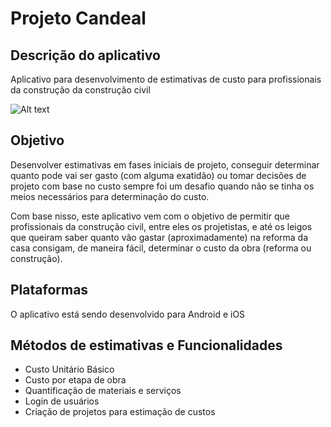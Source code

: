 # Projeto Candeal

## Descrição do aplicativo

Aplicativo para desenvolvimento de estimativas de custo para profissionais da construção da construção civil

![Alt text](https://github.com/leaodebrito/ProjetoCandeal_iOS/blob/master/design/ConstruBud3.1.png)

## Objetivo

Desenvolver estimativas em fases iniciais de projeto, conseguir determinar quanto pode vai ser gasto (com alguma exatidão) ou tomar decisões de projeto com base no custo sempre foi um desafio quando não se tinha os meios necessários para determinação do custo.

Com base nisso, este aplicativo vem com o objetivo de permitir que profissionais da construção civil, entre eles os projetistas, e até os leigos que queiram saber quanto vão gastar (aproximadamente) na reforma da casa consigam, de maneira fácil, determinar o custo da obra (reforma ou construção).

## Plataformas

O aplicativo está sendo desenvolvido para Android e iOS

## Métodos de estimativas e Funcionalidades

- Custo Unitário Básico
- Custo por etapa de obra
- Quantificação de materiais e serviços
- Login de usuários
- Criação de projetos para estimação de custos

